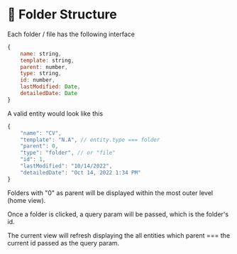 # 🔫 Folder Structure

Each folder / file has the following interface

```javascript
{
    name: string,
    template: string,
    parent: number,
    type: string,
    id: number,
    lastModified: Date,
    detailedDate: Date
}
```

A valid entity would look like this

```javascript
{
    "name": "CV",
    "template": "N.A", // entity.type === folder
    "parent": 0,
    "type": "folder", // or "file"
    "id": 1,
    "lastModified": "10/14/2022",
    "detailedDate": "Oct 14, 2022 1:34 PM"
}
```



Folders with "0" as parent will be displayed within the most outer level (home view).

Once a folder is clicked, a query param will be passed, which is the folder's id.

The current view will refresh displaying the all entities which parent === the current id passed as the query param.
